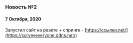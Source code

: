 ### Новость №2

#### 7 Октября, 2020

Запустил сайт на реакте + спринге - [https://ссылки.net/](https://surveyeveryone.ddns.net/)